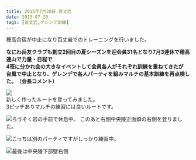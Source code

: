 ```yaml
---
title: 2015年7月20日 百丈岩
date: 2015-07-20
tags: [百丈岩,ゲレンデ訓練]
---
```


穂高合宿が中止になり百丈岩でのトレーニングを行いました。  

**なにわ岳友クラブも創立2回目の夏シーズンを迎会員31名となり7月3連休で穂高連山で力量・日程で  
4班に分かれ会の大きなイベントして会員各人がそれぞれ訓練を重ねてきたが  
台風で中止となり、ゲレンデで各人パーティを組みマルチの基本訓練を再点検した。　（会長コメント）**  

![](/2015/07/20/20150720/img_0372.jpg)  
新しく作ったルートを登ってみました。  
3ピッチありマルチの練習には良いルートです。  

![ろうそく岩の手前で休息中。<br>このあと右側中央陵正面癖の右側を登りました。](/2015/07/20/20150720/bbb192.jpg)  

![こっちは別のパーティですがしっかり練習中。  ](/2015/07/20/20150720/bbb200.jpg)  


![最後は中央陵下部壁右側](/2015/07/20/20150720/bbb229.jpg)  

